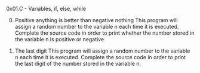 0x01.C - Variables, if, else, while

0. Positive anything is better than negative nothing
This program will assign a random number to the variable n each time it is executed. Complete the source code in order to print whether the number stored in the variable n is positive or negative

1. The last digit
This program will assign a random number to the variable n each time it is executed. Complete the source code in order to print the last digit of the number stored in the variable n.
